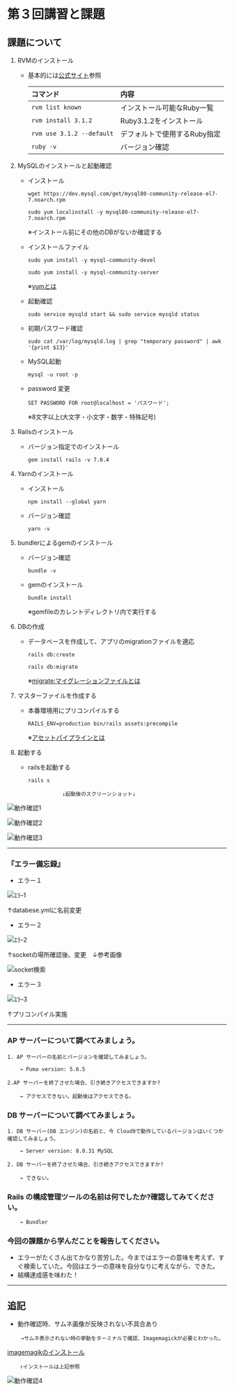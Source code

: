 # 第３回講習と課題

## 課題について

1. RVMのインストール<bar>

    - 基本的には[公式サイト](https://rvm.io/rvm/install)参照


        |コマンド          | 内容       |
        |:--------|:-----|
        |`rvm list known`|インストール可能なRuby一覧|
        |`rvm install 3.1.2`|Ruby3.1.2をインストール|
        |`rvm use 3.1.2 --default`|デフォルトで使用するRuby指定|
        |`ruby -v`|バージョン確認|

2. MySQLのインストールと起動確認


    - インストール

        `wget https://dev.mysql.com/get/mysql80-community-release-el7-7.noarch.rpm`

        `sudo yum localinstall -y mysql80-community-release-el7-7.noarch.rpm`
    

        ※インストール前にその他のDBがないか確認する
    
    -  インストールファイル

        `sudo yum install -y mysql-community-devel`

        `sudo yum install -y mysql-community-server`

        ※[yumとは](https://qiita.com/sksmnagisa/items/05a6f8a707010b8bea56)

    
    - 起動確認

        `sudo service mysqld start && sudo service mysqld status`

    - 初期パスワード確認
    
        `sudo cat /var/log/mysqld.log | grep "temporary password" | awk '{print $13}'`

    - MySQL起動

        `mysql -u root -p`
    
    - password 変更

        `SET PASSWORD FOR root@localhost = 'パスワード';`
        
        ※8文字以上(大文字・小文字・数字・特殊記号)
    
3. Railsのインストール

    - バージョン指定でのインストール

        `gem install rails -v 7.0.4`

4. Yarnのインストール

    - インストール

        `npm install --global yarn`

    - バージョン確認

        `yarn -v`

5. bundlerによるgemのインストール

    - バージョン確認

        `bundle -v`

    - gemのインストール

        `bundle install`


        ※gemfileのカレントディレクトリ内で実行する

6. DBの作成

    - データベースを作成して、アプリのmigrationファイルを適応

        `rails db:create`

        `rails db:migrate`

        ※[migrate:マイグレーションファイルとは](https://qiita.com/jackie0922youhei/items/09a7b081e40506f07358)

7. マスターファイルを作成する

    - 本番環境用にプリコンパイルする

        `RAILS_ENV=production bin/rails assets:precompile`

        ※[アセットパイプラインとは](https://blog.mothule.com/ruby/rails/ruby-rails-assets-pipeline-use#%E3%82%A2%E3%82%BB%E3%83%83%E3%83%88%E3%81%AE%E3%82%B3%E3%83%B3%E3%83%91%E3%82%A4%E3%83%AB%E3%81%AF%E7%92%B0%E5%A2%83%E4%BE%9D%E5%AD%98)

8. 起動する

    - railsを起動する

        `rails s`


            
                     ↓起動後のスクリーンショット↓

![動作確認1](images/dousa1.png)

![動作確認2](images/dousa2.png)

![動作確認3](images/dousa3.png)
        

-----

### 『エラー備忘録』



- エラー１

![ｴﾗｰ1](images/error1.png)

↑databese.ymlに名前変更

- エラー２

![ｴﾗｰ2](images/error2-0.png)

↑socketの場所確認後、変更　↓参考画像

![socket検索](images/error2-1.png)

- エラー３

![ｴﾗｰ3](images/error3.png)

↑プリコンパイル実施


------
### **AP サーバーについて調べてみましょう。**

    1. AP サーバーの名前とバージョンを確認してみましょう。

        → Puma version: 5.6.5

    2.AP サーバーを終了させた場合、引き続きアクセスできますか?
    
        → アクセスできない。起動後はアクセスできる。

### **DB サーバーについて調べてみましょう。**

    1. DB サーバー(DB エンジン)の名前と、今 Cloud9で動作しているバージョンはいくつか確認してみましょう。

        → Server version: 8.0.31 MySQL

    2. DB サーバーを終了させた場合、引き続きアクセスできますか?

        → できない。

### **Rails の構成管理ツールの名前は何でしたか?確認してみてください。**

        → Bundler

### **今回の課題から学んだことを報告してください。**

- エラーがたくさん出てかなり苦労した。今まではエラーの意味を考えず、すぐ検索していた。今回はエラーの意味を自分なりに考えながら、できた。
- 結構達成感を味わた！

---


## 追記

 - 動作確認時、サムネ画像が反映されない不具合あり
 　

        →サムネ表示されない時の挙動をターミナルで確認、Imagemagickが必要とわかった。
        

[imagemagikのインストール](http://entame-life.xyz/2021/01/15/post-469/)

        
        ↑インストールは上記参照
        
        
![動作確認4](images/dousa4.png)